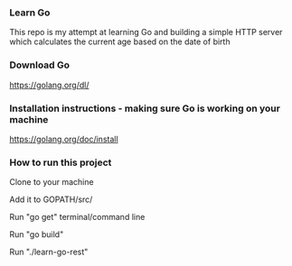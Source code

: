 ### Learn Go

This repo is my attempt at learning Go and building a simple HTTP server which calculates the current age based on the date of birth

### Download Go

https://golang.org/dl/

### Installation instructions - making sure Go is working on your machine

https://golang.org/doc/install

### How to run this project

Clone to your machine

Add it to GOPATH/src/<this project>

Run "go get" terminal/command line

Run "go build"

Run "./learn-go-rest"

